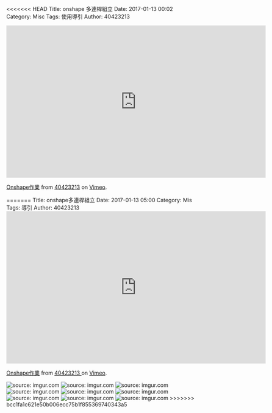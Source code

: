 <<<<<<< HEAD
Title: onshape 多連桿組立
Date: 2017-01-13 00:02
Category: Misc
Tags: 使用導引
Author: 40423213



<!-- PELICAN_END_SUMMARY -->

<iframe src="https://vimeo.com/199227356" width="680" height="400" frameborder="0" webkitallowfullscreen mozallowfullscreen allowfullscreen></iframe>
<p><a href="https://vimeo.com/192072696">Onshape作業</a> from <a href="https://vimeo.com/199227356">40423213</a> on <a href="https://vimeo.com">Vimeo</a>.</p>
=======
Title: onshape多連桿組立
Date: 2017-01-13 05:00
Category: Mis
Tags: 導引
Author: 40423213

<iframe src="https://player.vimeo.com/video/199227356" width="680" height="400" frameborder="0" 
webkitallowfullscreen mozallowfullscreen allowfullscreen></iframe>
<p><a href="https://player.vimeo.com/video/199227356">Onshape作業</a> from <a 
href="https://player.vimeo.com/video/199227356">40423213 </a> on <a href="https://vimeo.com">Vimeo</a>.</p>
<img src="..\40423213\w12\6.png" title="source: imgur.com" /></a>
<img src="..\40423213\w12\7.png" title="source: imgur.com" /></a>
<img src="..\40423213\w12\8.png" title="source: imgur.com" /></a>
<img src="..\40423213\w12\9.png" title="source: imgur.com" /></a>
<img src="..\40423213\w12\10.png" title="source: imgur.com" /></a>
<img src="..\40423213\w12\11.png" title="source: imgur.com" /></a>
<img src="..\40423213\w12\12.png" title="source: imgur.com" /></a>
<img src="..\40423213\w12\13.png" title="source: imgur.com" /></a>
<img src="..\40423213\w12\14.png" title="source: imgur.com" /></a>
>>>>>>> bcc1fa1c621e50b006ecc75b1f855369740343a5
